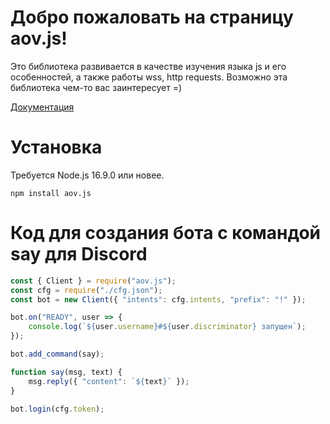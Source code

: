 # Добро пожаловать на страницу aov.js!

Это библиотека развивается в качестве изучения языка js и его особенностей, а также работы wss, http requests. Возможно эта библиотека чем-то вас заинтересует =)

[Документация](https://github.com/aovzerk/aov.js/tree/main/doc/Сlient.md)

# Установка
Требуется Node.js 16.9.0 или новее.
```
npm install aov.js
```
# Код для создания бота с командой say для Discord

```js
const { Client } = require("aov.js");
const cfg = require("./cfg.json");
const bot = new Client({ "intents": cfg.intents, "prefix": "!" });

bot.on("READY", user => {
	console.log(`${user.username}#${user.discriminator} запущен`);
});

bot.add_command(say);

function say(msg, text) {
	msg.reply({ "content": `${text}` });
}

bot.login(cfg.token);
```
